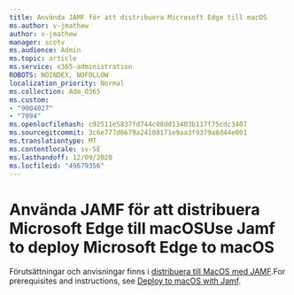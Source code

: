 ```yaml
---
title: Använda JAMF för att distribuera Microsoft Edge till macOS
ms.author: v-jmathew
author: v-jmathew
manager: scotv
ms.audience: Admin
ms.topic: article
ms.service: o365-administration
ROBOTS: NOINDEX, NOFOLLOW
localization_priority: Normal
ms.collection: Adm_O365
ms.custom:
- "9004027"
- "7094"
ms.openlocfilehash: c92511e5837fd744c08dd13403b117f75cdc3407
ms.sourcegitcommit: 3c6e777d6679a24108171e9aa3f9379a8d44e001
ms.translationtype: MT
ms.contentlocale: sv-SE
ms.lasthandoff: 12/09/2020
ms.locfileid: "49679356"
---
```

# <a name="use-jamf-to-deploy-microsoft-edge-to-macos"></a><span data-ttu-id="cea8f-102">Använda JAMF för att distribuera Microsoft Edge till macOS</span><span class="sxs-lookup"><span data-stu-id="cea8f-102">Use Jamf to deploy Microsoft Edge to macOS</span></span>

<span data-ttu-id="cea8f-103">Förutsättningar och anvisningar finns i [distribuera till MacOS med JAMF](https://go.microsoft.com/fwlink/?linkid=2135109).</span><span class="sxs-lookup"><span data-stu-id="cea8f-103">For prerequisites and instructions, see [Deploy to macOS with Jamf](https://go.microsoft.com/fwlink/?linkid=2135109).</span></span>
